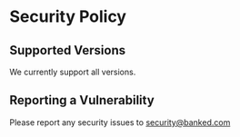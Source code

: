 # Security Policy

## Supported Versions

We currently support all versions.

## Reporting a Vulnerability

Please report any security issues to security@banked.com
